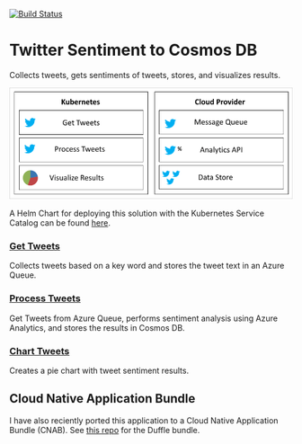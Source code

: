 [![Build Status](https://nepeters-devops.visualstudio.com/twitter-sentiment-for-kubernetes/_apis/build/status/twitter-sentiment-for-kubernetes-CI?branchName=master)](https://nepeters-devops.visualstudio.com/twitter-sentiment-for-kubernetes/_build/latest?definitionId=9?branchName=master)

# Twitter Sentiment to Cosmos DB

Collects tweets, gets sentiments of tweets, stores, and visualizes results.

![application architecture](/images/app.png)

A Helm Chart for deploying this solution with the Kubernetes Service Catalog can be found [here](https://github.com/Azure-Samples/helm-charts/tree/master/chart-source/twitter-sentiment).

### [Get Tweets](../../tree/master/twitter-sentiment-apps/get-tweet)

Collects tweets based on a key word and stores the tweet text in an Azure Queue.

### [Process Tweets](../../tree/master/twitter-sentiment-apps/process-tweet)

Get Tweets from Azure Queue, performs sentiment analysis using Azure Analytics, and stores the results in Cosmos DB.

### [Chart Tweets](../../tree/master/twitter-sentiment-apps/chart-tweet)

Creates a pie chart with tweet sentiment results.

## Cloud Native Application Bundle

I have also reciently ported this application to a Cloud Native Application Bundle (CNAB). See [this repo](https://github.com/neilpeterson/twitter-sentiment-duffle) for the Duffle bundle.
